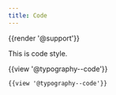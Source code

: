 ```yaml
---
title: Code
---
```

{{render '@support'}}

This is code style.

{{view '@typography--code'}}

```
{{view '@typography--code'}}
```
